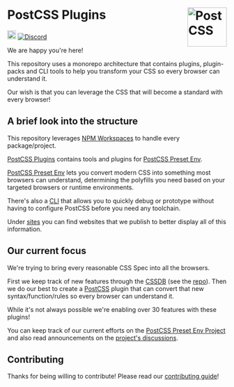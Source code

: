 # PostCSS Plugins [<img src="https://postcss.github.io/postcss/logo.svg" alt="PostCSS" width="90" height="90" align="right">][postcss]

[<img alt="build status" src="https://github.com/csstools/postcss-plugins/workflows/test/badge.svg" height="20">][cli-url]
[<img alt="Discord" src="https://img.shields.io/discord/853978108758851604?color=5865F2&label=Discord&logo=discord&logoColor=white">][discord]

We are happy you're here!

This repository uses a monorepo architecture that contains plugins, plugin-packs and CLI tools to help you transform your CSS so every browser can understand it.

Our wish is that you can leverage the CSS that will become a standard with every browser!

## A brief look into the structure

This repository leverages [NPM Workspaces] to handle every package/project. 

[PostCSS Plugins] contains tools and plugins for [PostCSS Preset Env].

[PostCSS Preset Env] lets you convert modern CSS into something most browsers
can understand, determining the polyfills you need based on your targeted
browsers or runtime environments.

There's also a [CLI] that allows you to quickly debug or prototype without having to configure PostCSS before you need any toolchain.

Under [sites] you can find websites that we publish to better display all of this information.

## Our current focus

We're trying to bring every reasonable CSS Spec into all the browsers. 

First we keep track of new features through the [CSSDB] (see the [repo][CSSDB Repo]). Then we do our best to create a [PostCSS] plugin that can convert that new syntax/function/rules so every browser can understand it. 

While it's not always possible we're enabling over 30 features with these plugins!

You can keep track of our current efforts on the [PostCSS Preset Env Project] and also read announcements on the [project's discussions][discussions].

## Contributing

Thanks for being willing to contribute! Please read our [contributing guide]!

[cli-img]: https://github.com/csstools/postcss-plugins/workflows/test/badge.svg
[cli-url]: https://github.com/csstools/postcss-plugins/actions/workflows/test.yml?query=workflow/test
[discord]: https://discord.gg/bUadyRwkJS
[discussions]: https://github.com/csstools/postcss-plugins/discussions
[PostCSS]: https://github.com/postcss/postcss
[PostCSS Plugins]: https://github.com/csstools/postcss-plugins
[CLI]: https://github.com/csstools/postcss-plugins/cli/csstools-cli
[sites]: https://github.com/csstools/postcss-plugins/tree/main/sites
[PostCSS Preset Env]: https://github.com/csstools/postcss-plugins/tree/main/plugin-packs/postcss-preset-env
[NPM Workspaces]: https://docs.npmjs.com/cli/v7/using-npm/workspaces/
[contributing guide]: https://github.com/csstools/postcss-plugins/CONTRIBUTING.md
[CSSDB]: https://cssdb.org/
[CSSDB Repo]: https://github.com/csstools/cssdb
[PostCSS Preset Env Project]: https://github.com/orgs/csstools/projects/3/views/1
